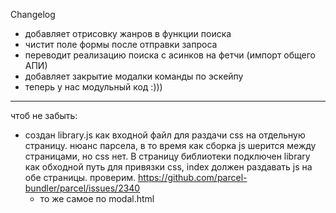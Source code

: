 Changelog

- добавляет отрисовку жанров в функции поиска
- чистит поле формы после отправки запроса
- переводит реализацию поиска с асинков на фетчи (импорт общего АПИ)
- добавляет закрытие модалки команды по эскейпу
- теперь у нас модульный код :)))

---

чтоб не забыть:

- создан library.js как входной файл для раздачи css на отдельную страницу.
  нюанс парсела, в то время как сборка js шерится между страницами, но css нет.
  В страницу библиотеки подключен library как обходной путь для привязки css,
  index должен раздавать js на обе страницы. проверим.
  https://github.com/parcel-bundler/parcel/issues/2340
  - то же самое по modal.html
